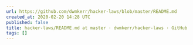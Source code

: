 ```yaml
---
url: https://github.com/dwmkerr/hacker-laws/blob/master/README.md
created_at: 2020-02-20 14:28 UTC
published: false
title: hacker-laws/README.md at master · dwmkerr/hacker-laws · GitHub
tags: []
---
```



